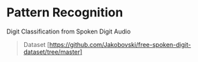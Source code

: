 # Pattern Recognition

Digit Classification from Spoken Digit Audio
> Dataset
[https://github.com/Jakobovski/free-spoken-digit-dataset/tree/master]
